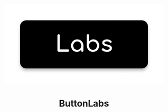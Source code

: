 <div align="center">
  <img src="https://raw.githubusercontent.com/codeyStein/ButtonLab/main/main/public/logo500.png" alt="ButtonLabs Logo">
  <h1>ButtonLabs</h1>
</div>
